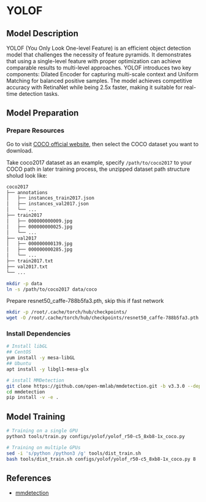 # YOLOF

## Model Description

YOLOF (You Only Look One-level Feature) is an efficient object detection model that challenges the necessity of feature
pyramids. It demonstrates that using a single-level feature with proper optimization can achieve comparable results to
multi-level approaches. YOLOF introduces two key components: Dilated Encoder for capturing multi-scale context and
Uniform Matching for balanced positive samples. The model achieves competitive accuracy with RetinaNet while being 2.5x
faster, making it suitable for real-time detection tasks.

## Model Preparation

### Prepare Resources

Go to visit [COCO official website](https://cocodataset.org/#download), then select the COCO dataset you want to
download.

Take coco2017 dataset as an example, specify `/path/to/coco2017` to your COCO path in later training process, the
unzipped dataset path structure sholud look like:

```bash
coco2017
├── annotations
│   ├── instances_train2017.json
│   ├── instances_val2017.json
│   └── ...
├── train2017
│   ├── 000000000009.jpg
│   ├── 000000000025.jpg
│   └── ...
├── val2017
│   ├── 000000000139.jpg
│   ├── 000000000285.jpg
│   └── ...
├── train2017.txt
├── val2017.txt
└── ...
```

```bash
mkdir -p data
ln -s /path/to/coco2017 data/coco
```

Prepare resnet50_caffe-788b5fa3.pth, skip this if fast network

```bash
mkdir -p /root/.cache/torch/hub/checkpoints/
wget -O /root/.cache/torch/hub/checkpoints/resnet50_caffe-788b5fa3.pth https://download.openmmlab.com/pretrain/third_party/resnet50_caffe-788b5fa3.pth
```

### Install Dependencies

```bash
# Install libGL
## CentOS
yum install -y mesa-libGL
## Ubuntu
apt install -y libgl1-mesa-glx

# install MMDetection
git clone https://github.com/open-mmlab/mmdetection.git -b v3.3.0 --depth=1
cd mmdetection
pip install -v -e .
```

## Model Training

```bash
# Training on a single GPU
python3 tools/train.py configs/yolof/yolof_r50-c5_8xb8-1x_coco.py

# Training on multiple GPUs
sed -i 's/python /python3 /g' tools/dist_train.sh
bash tools/dist_train.sh configs/yolof/yolof_r50-c5_8xb8-1x_coco.py 8
```

## References

- [mmdetection](https://github.com/open-mmlab/mmdetection)
